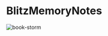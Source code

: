 # BlitzMemoryNotes
![book-storm](https://github.com/wazazky/BlitzMemoryNotes/assets/42927218/468c90b6-e120-4d7a-8dba-bad738cdbddc)
